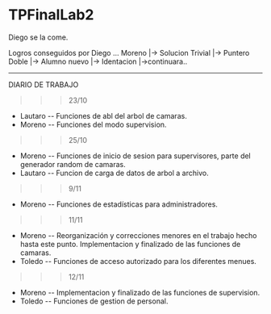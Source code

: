 # TPFinalLab2
Diego se la come.

Logros conseguidos por Diego ... Moreno
                               |-> Solucion Trivial
                               |-> Puntero Doble
                               |-> Alumno nuevo
                               |-> Identacion
                               |->continuara..

---------------------------------------------------------------------------------------------

DIARIO DE TRABAJO

>>> 23/10
* Lautaro -- Funciones de abl del arbol de camaras.
* Moreno -- Funciones del modo supervision.

>>> 25/10
* Moreno -- Funciones de inicio de sesion para supervisores, parte del generador random de camaras.
* Lautaro -- Funcion de carga de datos de arbol a archivo.

>>> 9/11
* Moreno -- Funciones de estadísticas para administradores.

>>> 11/11
* Moreno -- Reorganización y correcciones menores en el trabajo hecho hasta este punto. Implementacion y finalizado de las funciones de camaras.
* Toledo -- Funciones de acceso autorizado para los diferentes menues.

>>> 12/11
* Moreno -- Implementacion y finalizado de las funciones de supervision.
* Toledo -- Funciones de gestion de personal.

